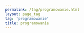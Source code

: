 ```yaml
---
permalink: /tag/programowanie.html
layout: page_tag
tag: 'programowanie'
title: programowanie
---
```

